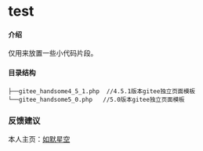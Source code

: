# test

#### 介绍
仅用来放置一些小代码片段。

#### 目录结构
```text
├──gitee_handsome4_5_1.php  //4.5.1版本gitee独立页面模板
└──gitee_handsome5_0.php   //5.0版本gitee独立页面模板
```
### 反馈建议

本人主页：[如默星空](https://www.rumosky.com)